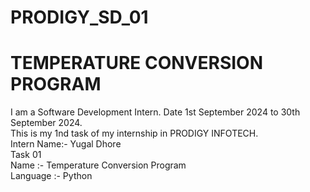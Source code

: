 # PRODIGY_SD_01
# TEMPERATURE CONVERSION PROGRAM
I am a Software Development Intern. Date 1st September 2024 to 30th September 2024.
<br>
This is my 1nd task of my internship in PRODIGY INFOTECH.
<br>
Intern Name:- Yugal Dhore
<br>
Task 01
<br>
Name :- Temperature Conversion Program
<br>
Language :- Python


